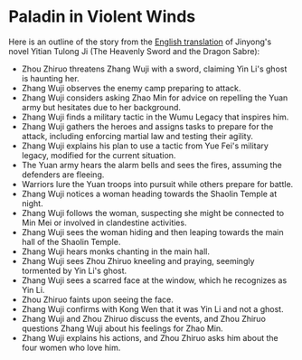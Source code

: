 # Paladin in Violent Winds

Here is an outline of the story from the [English translation](https://foxswuxia.wordpress.com/condor-trilogy-heaven-sword-dragon-saber/yttlj-chapter-40/) of Jinyong's novel Yitian Tulong Ji (The Heavenly Sword and the Dragon Sabre):

- Zhou Zhiruo threatens Zhang Wuji with a sword, claiming Yin Li's ghost is haunting her.
- Zhang Wuji observes the enemy camp preparing to attack.
- Zhang Wuji considers asking Zhao Min for advice on repelling the Yuan army but hesitates due to her background.
- Zhang Wuji finds a military tactic in the Wumu Legacy that inspires him.
- Zhang Wuji gathers the heroes and assigns tasks to prepare for the attack, including enforcing martial law and testing their agility.
- Zhang Wuji explains his plan to use a tactic from Yue Fei's military legacy, modified for the current situation.
- The Yuan army hears the alarm bells and sees the fires, assuming the defenders are fleeing.
- Warriors lure the Yuan troops into pursuit while others prepare for battle.
- Zhang Wuji notices a woman heading towards the Shaolin Temple at night.
- Zhang Wuji follows the woman, suspecting she might be connected to Min Mei or involved in clandestine activities.
- Zhang Wuji sees the woman hiding and then leaping towards the main hall of the Shaolin Temple.
- Zhang Wuji hears monks chanting in the main hall.
- Zhang Wuji sees Zhou Zhiruo kneeling and praying, seemingly tormented by Yin Li's ghost.
- Zhang Wuji sees a scarred face at the window, which he recognizes as Yin Li.
- Zhou Zhiruo faints upon seeing the face.
- Zhang Wuji confirms with Kong Wen that it was Yin Li and not a ghost.
- Zhang Wuji and Zhou Zhiruo discuss the events, and Zhou Zhiruo questions Zhang Wuji about his feelings for Zhao Min.
- Zhang Wuji explains his actions, and Zhou Zhiruo asks him about the four women who love him.

